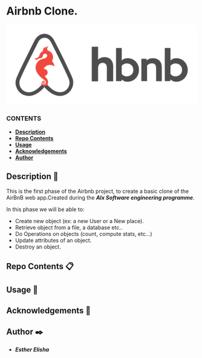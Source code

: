 # Airbnb Clone.
![HBnB Logo](./img/hbnb_logo.png)


### __CONTENTS__

- [**Description**](#**Description**)
- [**Repo Contents**](#FileContents)
- [**Usage**](#Usage)
- [**Acknowledgements**](#Acknowledgements)
- [**Author**](#Author)


## Description :page_facing_up:
This is the first phase of the Airbnb project, to create a basic clone of the AirBnB web app.Created during the ***Alx Software engineering programme***.


In this phase we will be able to:
- Create new object (ex: a new User or a New place).
- Retrieve object from a file, a database etc..
- Do Operations on objects (count, compute stats, etc...)
- Update attributes of an object.
- Destroy an object.

## Repo Contents :clipboard:
## Usage :wrench:
## Acknowledgements :raised_hands:
## Author :black_nib:
* **_Esther Elisha_** 
